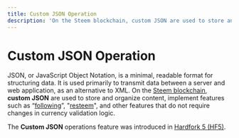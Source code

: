 ```yaml
---
title: Custom JSON Operation
description: 'On the Steem blockchain, custom JSON are used to store and organize content, implement features such as follows, resteem, and other features that do not require changes in currency validation logic.'
---
```

# Custom JSON Operation

JSON, or JavaScript Object Notation, is a minimal, readable format for structuring data. It is used primarily to transmit data between a server and web application, as an alternative to XML. On the [Steem blockchain](/glossary/steem-blockchain.md), **custom JSON** are used to store and organize content, implement features such as “[following](/glossary/follow.md)”, "[resteem](/glossary/resteem.md)", and other features that do not require changes in currency validation logic.

The **Custom JSON** operations feature was introduced in [Hardfork 5 (HF5)](/platform/releases/hardfork-0-5-0.md).